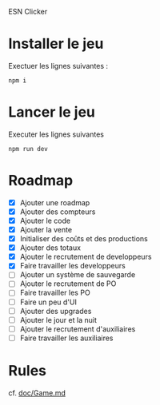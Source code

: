 ESN Clicker

# Installer le jeu

Exectuer les lignes suivantes :

```
npm i
```

# Lancer le jeu

Executer les lignes suivantes

```
npm run dev
```

# Roadmap

- [X] Ajouter une roadmap
- [X] Ajouter des compteurs
- [X] Ajouter le code
- [X] Ajouter la vente
- [X] Initialiser des coûts et des productions
- [X] Ajouter des totaux
- [X] Ajouter le recrutement de developpeurs
- [X] Faire travailler les developpeurs
- [ ] Ajouter un système de sauvegarde
- [ ] Ajouter le recrutement de PO
- [ ] Faire travailler les PO
- [ ] Faire un peu d'UI
- [ ] Ajouter des upgrades
- [ ] Ajouter le jour et la nuit
- [ ] Ajouter le recrutement d'auxiliaires
- [ ] Faire travailler les auxiliaires

# Rules

cf. [doc/Game.md](doc/Game.md)